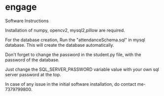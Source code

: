 # engage
Software Instructions

Installation of numpy, opencv2, mysql2,pillow are required.

For the database creation, Run the "attendanceSchema.sql" in mysql database. This will create the database automatically.

Don't forget to change the password in the student.py file, with the password of the database.

Just change the SQL_SERVER_PASSWORD variable value  with your own sql server password at the top. 

In case of any issue in the initial software installation, do contact me- 7379799800.
